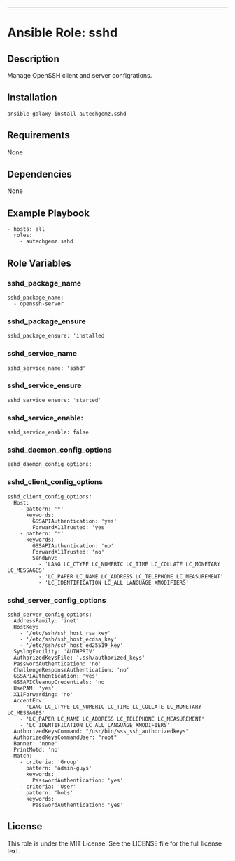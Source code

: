 ---
# Ansible Role: sshd

## Description

Manage OpenSSH client and server configrations.

## Installation

```
ansible-galaxy install autechgemz.sshd
```

## Requirements

None

## Dependencies

None

## Example Playbook

```
- hosts: all
  roles:
    - autechgemz.sshd
```

## Role Variables

### sshd_package_name
```
sshd_package_name:
  - openssh-server
```

### sshd_package_ensure
```
sshd_package_ensure: 'installed'
```

### sshd_service_name
```
sshd_service_name: 'sshd'
```

### sshd_service_ensure
```
sshd_service_ensure: 'started'
```

### sshd_service_enable:
```
sshd_service_enable: false
```

### sshd_daemon_config_options
```
sshd_daemon_config_options:
```

### sshd_client_config_options
```
sshd_client_config_options:
  Host:
    - pattern: '*'
      keywords:
        GSSAPIAuthentication: 'yes'
        ForwardX11Trusted: 'yes'
    - pattern: '*'
      keywords:
        GSSAPIAuthentication: 'no'
        ForwardX11Trusted: 'no'
        SendEnv:
          - 'LANG LC_CTYPE LC_NUMERIC LC_TIME LC_COLLATE LC_MONETARY LC_MESSAGES'
          - 'LC_PAPER LC_NAME LC_ADDRESS LC_TELEPHONE LC_MEASUREMENT'
          - 'LC_IDENTIFICATION LC_ALL LANGUAGE XMODIFIERS'
``` 

### sshd_server_config_options
```
sshd_server_config_options:
  AddressFamily: 'inet'
  HostKey:
    - '/etc/ssh/ssh_host_rsa_key'
    - '/etc/ssh/ssh_host_ecdsa_key'
    - '/etc/ssh/ssh_host_ed25519_key'
  SyslogFacility: 'AUTHPRIV'
  AuthorizedKeysFile: '.ssh/authorized_keys'
  PasswordAuthentication: 'no'
  ChallengeResponseAuthentication: 'no'
  GSSAPIAuthentication: 'yes'
  GSSAPICleanupCredentials: 'no'
  UsePAM: 'yes'
  X11Forwarding: 'no'
  AcceptEnv:
    - 'LANG LC_CTYPE LC_NUMERIC LC_TIME LC_COLLATE LC_MONETARY LC_MESSAGES'
    - 'LC_PAPER LC_NAME LC_ADDRESS LC_TELEPHONE LC_MEASUREMENT'
    - 'LC_IDENTIFICATION LC_ALL LANGUAGE XMODIFIERS'
  AuthorizedKeysCommand: "/usr/bin/sss_ssh_authorizedkeys"
  AuthorizedKeysCommandUser: "root"
  Banner: 'none'
  PrintMotd: 'no'
  Match:
    - criteria: 'Group'
      pattern: 'admin-guys'
      keywords:
        PasswordAuthentication: 'yes'
    - criteria: 'User'
      pattern: 'bobs'
      keywords:
        PasswordAuthentication: 'yes'
```

## License

This role is under the MIT License. See the LICENSE file for the full license text.